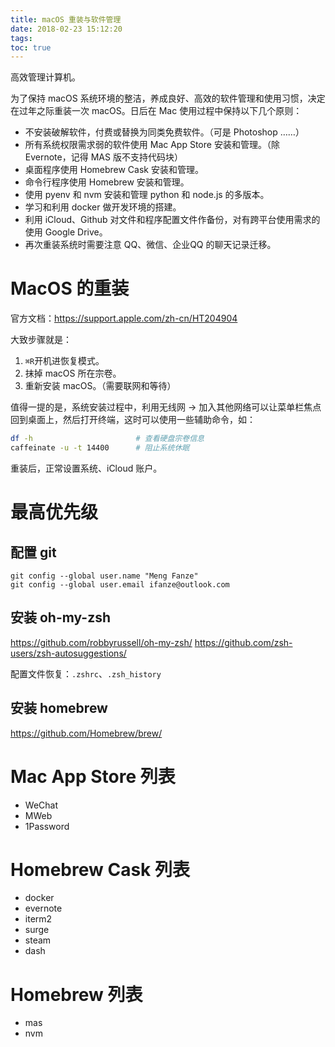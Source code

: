 ```yaml
---
title: macOS 重装与软件管理
date: 2018-02-23 15:12:20
tags:
toc: true
---
```


高效管理计算机。

<!-- more -->
<!-- toc -->

为了保持 macOS 系统环境的整洁，养成良好、高效的软件管理和使用习惯，决定在过年之际重装一次 macOS。日后在 Mac 使用过程中保持以下几个原则：

- 不安装破解软件，付费或替换为同类免费软件。（可是 Photoshop ……）
- 所有系统权限需求弱的软件使用 Mac App Store 安装和管理。（除 Evernote，记得 MAS 版不支持代码块）
- 桌面程序使用 Homebrew Cask 安装和管理。
- 命令行程序使用 Homebrew 安装和管理。
- 使用 pyenv 和 nvm 安装和管理 python 和 node.js 的多版本。
- 学习和利用 docker 做开发环境的搭建。
- 利用 iCloud、Github 对文件和程序配置文件作备份，对有跨平台使用需求的使用 Google Drive。
- 再次重装系统时需要注意 QQ、微信、企业QQ 的聊天记录迁移。

MacOS 的重装
============

官方文档：https://support.apple.com/zh-cn/HT204904

大致步骤就是：

1. `⌘R`开机进恢复模式。
2. 抹掉 macOS 所在宗卷。
3. 重新安装 macOS。（需要联网和等待）

值得一提的是，系统安装过程中，利用无线网 -> 加入其他网络可以让菜单栏焦点回到桌面上，然后打开终端，这时可以使用一些辅助命令，如：

```bash
df -h                       # 查看硬盘宗卷信息
caffeinate -u -t 14400      # 阻止系统休眠
```

重装后，正常设置系统、iCloud 账户。


最高优先级
==========

配置 git
--------

```
git config --global user.name "Meng Fanze"
git config --global user.email ifanze@outlook.com
```

安装 oh-my-zsh
---------------

https://github.com/robbyrussell/oh-my-zsh/
https://github.com/zsh-users/zsh-autosuggestions/

配置文件恢复：`.zshrc`、`.zsh_history`

安装 homebrew
--------------

https://github.com/Homebrew/brew/

Mac App Store 列表
==================

- WeChat
- MWeb
- 1Password

Homebrew Cask 列表
==================

- docker
- evernote
- iterm2
- surge
- steam
- dash

Homebrew 列表
=============

- mas
- nvm


